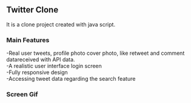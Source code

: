 
<h2>Twitter Clone </h2>

It is a clone project created with java script.

<h3>Main Features</h3>

-Real user tweets, profile photo cover photo, like retweet and comment datareceived with API data.<br>
-A realistic user interface login screen<br>
-Fully responsive design<br>
-Accessing tweet data regarding the search feature<br>

<h3>Screen Gif</h3>